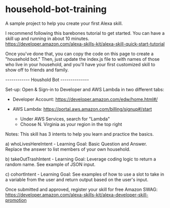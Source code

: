 # household-bot-training
A sample project to help you create your first Alexa skill.

I recommend following this barebones tutorial to get started. You can have a skill up and running in about 10 minutes.
https://developer.amazon.com/alexa-skills-kit/alexa-skill-quick-start-tutorial

Once you've done that, you can copy the code on this page to create a "household bot." Then, just update the index.js file to with names of those who live in your household, and you'll have your first customized skill to show off to friends and family.

------------ Houshold Bot --------------

Set-up: Open & Sign-in to Developer and AWS Lambda in two different tabs:

- Developer Account: https://developer.amazon.com/edw/home.html#/

- AWS Lambda: https://portal.aws.amazon.com/billing/signup#/start
    - Under AWS Services, search for "Lambda"
    - Choose N. Virginia as your region in the top right

Notes: This skill has 3 intents to help you learn and practice the basics.

a) whoLivesHereIntent - Learning Goal: Basic Question and Answer. Replace the answer to list members of your own household.

b) takeOutTrashIntent - Learning Goal: Leverage coding logic to return a random name. See example of JSON input.

c) cohortIntent - Learning Goal: See examples of how to use a slot to take in a variable from the user and return output based on the user's input.


Once submitted and approved, register your skill for free Amazon SWAG:
https://developer.amazon.com/alexa-skills-kit/alexa-developer-skill-promotion
